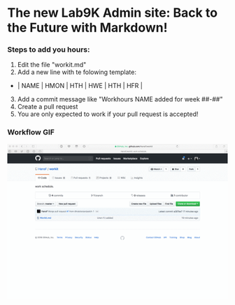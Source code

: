 # The new Lab9K Admin site: Back to the Future with Markdown!

### Steps to add you hours:
1. Edit the file "workit.md"
2. Add a new line with te folowing template:
  - | NAME | HMON | HTH | HWE | HTH | HFR |
3. Add a commit message like "Workhours NAME added for week ##-##"
4. Create a pull request
5. You are only expected to work if your pull request is accepted!

### Workflow GIF

![lol](workflowWorkIt.gif)
